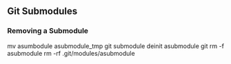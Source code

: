 ## Git Submodules

### Removing a Submodule

   mv asumbodule asubmodule_tmp
   git submodule deinit asubmodule
   git rm -f asubmodule
   rm -rf .git/modules/asubmodule
